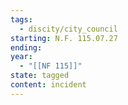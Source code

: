 ```yaml
---
tags:
  - discity/city_council
starting: N.F. 115.07.27
ending:
year:
  - "[[NF 115]]"
state: tagged
content: incident
---
```

